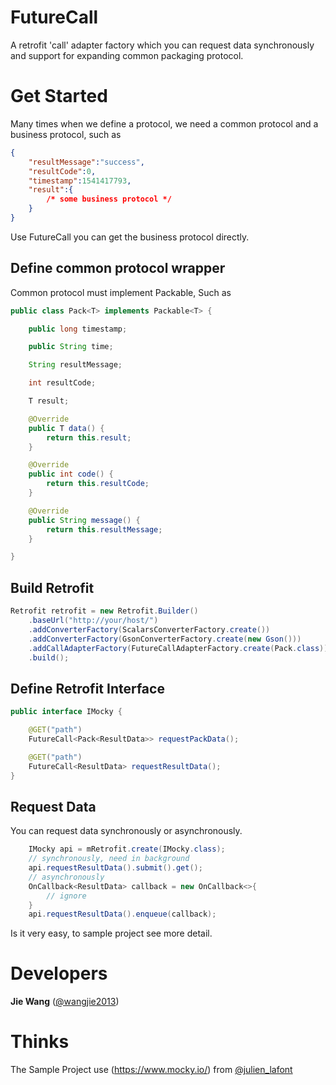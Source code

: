 FutureCall
=
A retrofit 'call' adapter factory which you can request data 
synchronously and support for expanding common packaging protocol.

Get Started
=
Many times when we define a protocol, we need a common protocol 
and a business protocol, such as

```json
{
    "resultMessage":"success",
    "resultCode":0,
    "timestamp":1541417793,
    "result":{
        /* some business protocol */
    }
}
```

Use FutureCall you can get the business protocol directly.

Define common protocol wrapper
-
Common protocol must implement Packable, Such as

```java
public class Pack<T> implements Packable<T> {

    public long timestamp;

    public String time;

    String resultMessage;

    int resultCode;

    T result;

    @Override
    public T data() {
        return this.result;
    }

    @Override
    public int code() {
        return this.resultCode;
    }

    @Override
    public String message() {
        return this.resultMessage;
    }

}
```

Build Retrofit
-

```java
Retrofit retrofit = new Retrofit.Builder() 
    .baseUrl("http://your/host/")
    .addConverterFactory(ScalarsConverterFactory.create())
    .addConverterFactory(GsonConverterFactory.create(new Gson()))
    .addCallAdapterFactory(FutureCallAdapterFactory.create(Pack.class))
    .build();
```

Define Retrofit Interface
-

```java
public interface IMocky {

    @GET("path")
    FutureCall<Pack<ResultData>> requestPackData();

    @GET("path")
    FutureCall<ResultData> requestResultData();
}
```

Request Data
-

You can request data synchronously or asynchronously.

```java
    IMocky api = mRetrofit.create(IMocky.class);
    // synchronously, need in background
    api.requestResultData().submit().get();
    // asynchronously
    OnCallback<ResultData> callback = new OnCallback<>{
        // ignore
    }
    api.requestResultData().enqueue(callback);
```
Is it very easy, to sample project see more detail.


Developers
=

**Jie Wang** ([@wangjie2013](https://github.com/wangjie2013))


Thinks
=

The Sample Project use (https://www.mocky.io/) from [@julien_lafont](https://www.twitter.com/julien_lafont)